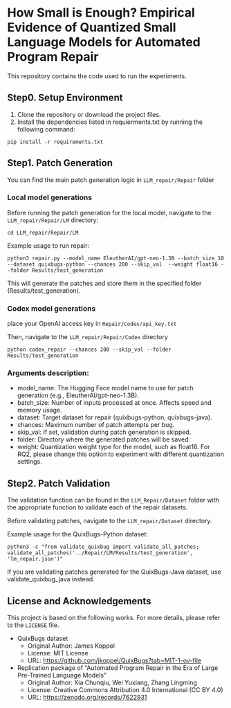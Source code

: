# How Small is Enough? Empirical Evidence of Quantized Small Language Models for Automated Program Repair

This repository contains the code used to run the experiments.

## Step0. Setup Environment
1. Clone the repository or download the project files.
2. Install the dependencies listed in requierments.txt by running the following command:
```
pip install -r requirements.txt
```

## Step1. Patch Generation

You can find the main patch generation logic in `LLM_repair/Repair` folder

### Local model generations
Before running the patch generation for the local model, navigate to the `LLM_repair/Repair/LM` directory:
```
cd LLM_repair/Repair/LM
```

Example usage to run repair:
```
python3 repair.py --model_name EleutherAI/gpt-neo-1.3B --batch_size 10 --dataset quixbugs-python --chances 200 --skip_val  --weight float16 --folder Results/test_generation
```
This will generate the patches and store them in the specified folder (Results/test_generation).

### Codex model generations
place your OpenAI access key in `Repair/Codex/api_key.txt`

Then, navigate to the `LLM_repair/Repair/Codex` directory

```
python codex_repair --chances 200 --skip_val --folder Results/test_generation 
```

### Arguments description:
- model_name: The Hugging Face model name to use for patch generation (e.g., EleutherAI/gpt-neo-1.3B).
- batch_size: Number of inputs processed at once. Affects speed and memory usage.
- dataset: Target dataset for repair (quixbugs-python, quixbugs-java).
- chances: Maximum number of patch attempts per bug.
- skip_val: If set, validation during patch generation is skipped.
- folder: Directory where the generated patches will be saved.
- weight: Quantization weight type for the model, such as float16. For RQ2, please change this option to experiment with different quantization settings.


## Step2. Patch Validation

The validation function can be found in the `LLM_Repair/Dataset` folder with the appropriate function to validate each of the repair datasets.

Before validating patches, navigate to the `LLM_repair/Dataset` directory.

Example usage for the QuixBugs-Python dataset:
```
python3 -c "from validate_quixbug import validate_all_patches; validate_all_patches('../Repair/LM/Results/test_generation', 'lm_repair.json')"
```
If you are validating patches generated for the QuixBugs-Java dataset, use validate_quixbug_java instead.


## License and Acknowledgements

This project is based on the following works. For more details, please refer to the `LICENSE` file.
- QuixBugs dataset
  - Original Author: James Koppel
  - License: MIT License
  - URL: https://github.com/jkoppel/QuixBugs?tab=MIT-1-ov-file
- Replication package of “Automated Program Repair in the Era of Large Pre-Trained Language Models”
  - Original Author: Xia Chunqiu, Wei Yuxiang, Zhang Lingming
  - License: Creative Commons Attribution 4.0 International (CC BY 4.0)
  - URL: https://zenodo.org/records/7622931